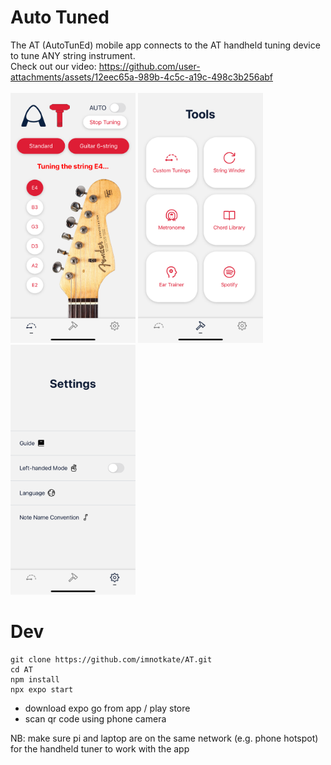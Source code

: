 # Auto Tuned
The AT (AutoTunEd) mobile app connects to the AT handheld tuning device to tune ANY string instrument. <br>
Check out our video: https://github.com/user-attachments/assets/12eec65a-989b-4c5c-a19c-498c3b256abf <br>
<br>
<img src="./assets/images/home.png" width="200" height="400" /> <img src="./assets/images/tools.png" width="200" height="400" /> <img src="./assets/images/settings.png" width="200" height="400" />

# Dev
```
git clone https://github.com/imnotkate/AT.git
cd AT
npm install 
npx expo start
```
- download expo go from app / play store
- scan qr code using phone camera

NB: make sure pi and laptop are on the same network (e.g. phone hotspot) for the handheld tuner to work with the app
